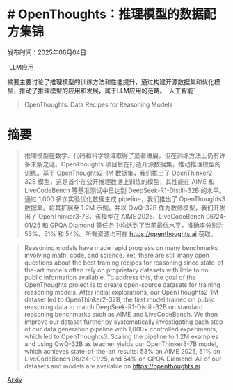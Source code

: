 # # OpenThoughts：推理模型的数据配方集锦

发布时间：2025年06月04日

`LLM应用

摘要主要讨论了推理模型的训练方法和性能提升，通过构建开源数据集和优化模型，推动了推理模型的应用和发展，属于LLM应用的范畴。` `人工智能`

> OpenThoughts: Data Recipes for Reasoning Models

# 摘要

> 推理模型在数学、代码和科学领域取得了显著进展，但在训练方法上仍有许多未解之谜。OpenThoughts 项目旨在打造开源数据集，推动推理模型的训练。基于 OpenThoughts2-1M 数据集，我们推出了 OpenThinker2-32B 模型，这是首个在公开推理数据上训练的模型，其性能在 AIME 和 LiveCodeBench 等基准测试中已达到 DeepSeek-R1-Distill-32B 的水平。通过 1,000 多次实验优化数据生成 pipeline，我们推出了 OpenThoughts3 数据集。将其扩展至 1.2M 示例，并以 QwQ-32B 作为教师模型，我们开发出了 OpenThinker3-7B，该模型在 AIME 2025、LiveCodeBench 06/24-01/25 和 GPQA Diamond 等任务中均达到了当前最优水平，准确率分别为 53%、51% 和 54%。所有资源均可在 https://openthoughts.ai 获取。

> Reasoning models have made rapid progress on many benchmarks involving math, code, and science. Yet, there are still many open questions about the best training recipes for reasoning since state-of-the-art models often rely on proprietary datasets with little to no public information available. To address this, the goal of the OpenThoughts project is to create open-source datasets for training reasoning models. After initial explorations, our OpenThoughts2-1M dataset led to OpenThinker2-32B, the first model trained on public reasoning data to match DeepSeek-R1-Distill-32B on standard reasoning benchmarks such as AIME and LiveCodeBench. We then improve our dataset further by systematically investigating each step of our data generation pipeline with 1,000+ controlled experiments, which led to OpenThoughts3. Scaling the pipeline to 1.2M examples and using QwQ-32B as teacher yields our OpenThinker3-7B model, which achieves state-of-the-art results: 53% on AIME 2025, 51% on LiveCodeBench 06/24-01/25, and 54% on GPQA Diamond. All of our datasets and models are available on https://openthoughts.ai.

[Arxiv](https://arxiv.org/abs/2506.04178)